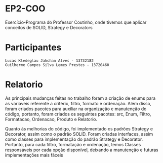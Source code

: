 # EP2-COO
Exercício-Programa do Professor Coutinho, onde tivemos que aplicar conceitos de SOLID, Strategy e Decorators

# Participantes
```
Lucas Kledeglau Jahchan Alves - 13732182
Guilherme Campos Silva Lemes Prestes - 13720460
```

# Relatorio
As principais mudanças feitas no trabalho foram a criação de enums para as
variáveis referente a critério, filtro, formato e ordenação. Além disso, foram criados
pacotes para auxiliar na organização e manutenção do código, portanto, foram
criados os seguintes pacotes: src, Enum, Filtro, Formatacao, Ordenacao, Produto e
Relatorio.

Quanto às melhorias do código, foi implementado os padrões Strategy e Decorator,
assim como o padrão SOLID. Foram criadas interfaces, assim como classes para
implementação do padrão Strategy e Decorator. Portanto, para cada filtro,
formatação e ordenação, temos Classes responsáveis por cada opção disponível,
deixando a manutenção e futuras implementações mais fáceis
